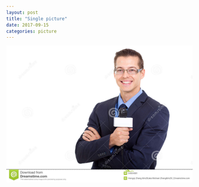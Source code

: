 ```yaml
---
layout: post
title: "Single picture"
date: 2017-09-15
categories: picture
---
```

<link href="/css/posts.css" type="text/css" rel="stylesheet">
<link href="/css/photos.css" type="text/css" rel="stylesheet">
<img src="/assets/pictures/2.jpg"
 class="img-responsive" alt="Reporter">
